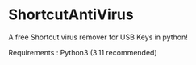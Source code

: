 # ShortcutAntiVirus
A free Shortcut virus remover for USB Keys in python!

Requirements :
Python3 (3.11 recommended)
